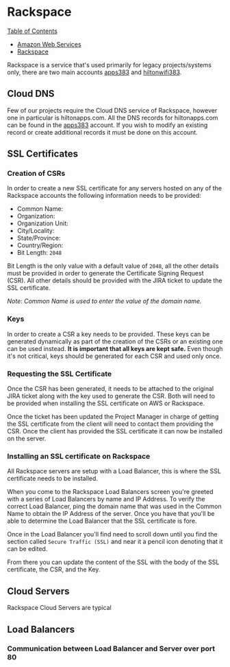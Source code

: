 # Rackspace
[Table of Contents](/readme.md)
- [Amazon Web Services](./amazon-web-services.md)
- [Rackspace](./rackspace.md)

Rackspace is a service that's used primarily for legacy projects/systems only, there are two main accounts [apps383](https://start.1password.com/open/i?a=YZCR7KAOAFA57KI3ZTNJ6VOQWI&v=6m3d5rt7rmtcvn4pthnhl2jtne&i=poetamjvyjdtpopnsh33btuj44&h=team383.1password.com) and [hiltonwifi383](https://start.1password.com/open/i?a=YZCR7KAOAFA57KI3ZTNJ6VOQWI&v=6m3d5rt7rmtcvn4pthnhl2jtne&i=je3zcrhiurfjlfblp2pnhjy5oa&h=team383.1password.com).

## Cloud DNS
Few of our projects require the Cloud DNS service of Rackspace, however one in particular is hiltonapps.com. All the DNS records for hiltonapps.com can be found in the [apps383](https://start.1password.com/open/i?a=YZCR7KAOAFA57KI3ZTNJ6VOQWI&v=6m3d5rt7rmtcvn4pthnhl2jtne&i=poetamjvyjdtpopnsh33btuj44&h=team383.1password.com) account. If you wish to modify an existing record or create additional records it must be done on this account.

## SSL Certificates
### Creation of CSRs
In order to create a new SSL certificate for any servers hosted on any of the Rackspace accounts the following information needs to be provided:
- Common Name:
- Organization:
- Organization Unit:
- City/Locality:
- State/Province:
- Country/Region:
- Bit Length: `2048`

Bit Length is the only value with a default value of `2048`, all the other details must be provided in order to generate the Certificate Signing Request (CSR). All other details should be provided with the JIRA ticket to update the SSL certificate.

*Note: Common Name is used to enter the value of the domain name.*

### Keys
In order to create a CSR a key needs to be provided. These keys can be generated dynamically as part of the creation of the CSRs or an existing one can be used instead. **It is important that all keys are kept safe.** Even though it's not critical, keys should be generated for each CSR and used only once.

### Requesting the SSL Certificate
Once the CSR has been generated, it needs to be attached to the original JIRA ticket along with the key used to generate the CSR. Both will need to be provided when installing the SSL certificate on AWS or Rackspace.

Once the ticket has been updated the Project Manager in charge of getting the SSL certificate from the client will need to contact them providing the CSR. Once the client has provided the SSL certificate it can now be installed on the server.

### Installing an SSL certificate on Rackspace
All Rackspace servers are setup with a Load Balancer, this is where the SSL certificate needs to be installed.

When you come to the Rackspace Load Balancers screen you're greeted with a series of Load Balancers by name and IP Address. To verify the correct Load Balancer, ping the domain name that was used in the Common Name to obtain the IP Address of the server. Once you have that you'll be able to determine the Load Balancer that the SSL certificate is fore.

Once in the Load Balancer you'll find need to scroll down until you find the section called `Secure Traffic (SSL)` and near it a pencil icon denoting that it can be edited.

From there you can update the content of the SSL with the body of the SSL certificate, the CSR, and the Key.

## Cloud Servers
Rackspace Cloud Servers are typical

## Load Balancers

### Communication between Load Balancer and Server over port 80